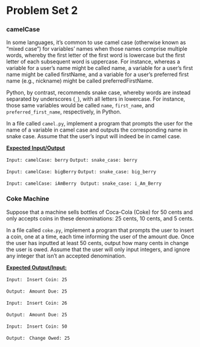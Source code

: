 # Problem Set 2 

<h3> camelCase </h3>


In some languages, it’s common to use camel case (otherwise known as “mixed case”) for variables’ names when those names comprise multiple words, whereby the first letter of the first word is lowercase but the first letter of each subsequent word is uppercase. For instance, whereas a variable for a user’s name might be called name, a variable for a user’s first name might be called firstName, and a variable for a user’s preferred first name (e.g., nickname) might be called preferredFirstName.

Python, by contrast, recommends snake case, whereby words are instead separated by underscores (``_``), with all letters in lowercase. For instance, those same variables would be called ``name``, ``first_name``, and ``preferred_first_name``, respectively, in Python.

In a file called ``camel.py``, implement a program that prompts the user for the name of a variable in camel case and outputs the corresponding name in snake case. Assume that the user’s input will indeed be in camel case.


<strong><ins> Expected Input/Output </strong></ins>

``Input: camelCase: berry``
``Output: snake_case: berry``

``Input: camelCase: bigBerry``
``Output: snake_case: big_berry``

``Input: camelCase: iAmBerry ``
``Output: snake_case: i_Am_Berry``

<h3> Coke Machine </h3>

Suppose that a machine sells bottles of Coca-Cola (Coke) for 50 cents and only accepts coins in these denominations: 25 cents, 10 cents, and 5 cents.

In a file called ``coke.py``, implement a program that prompts the user to insert a coin, one at a time, each time informing the user of the amount due. Once the user has inputted at least 50 cents, output how many cents in change the user is owed. Assume that the user will only input integers, and ignore any integer that isn’t an accepted denomination.

<strong> <ins> Expected Output/Input:  </ins> </strong>

``Input: ``
``Insert Coin: 25``

``Output: ``
``Amount Due: 25``

``Input: ``
``Insert Coin: 26``

``Output: ``
``Amount Due: 25``

``Input: ``
``Insert Coin: 50``

``Output: ``
``Change Owed: 25``





